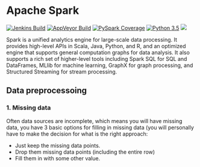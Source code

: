 # Apache Spark

[![Jenkins Build](https://amplab.cs.berkeley.edu/jenkins/job/spark-master-test-sbt-hadoop-2.7-hive-2.3/badge/icon)](https://amplab.cs.berkeley.edu/jenkins/job/spark-master-test-sbt-hadoop-2.7-hive-2.3)
[![AppVeyor Build](https://img.shields.io/appveyor/ci/ApacheSoftwareFoundation/spark/master.svg?style=plastic&logo=appveyor)](https://ci.appveyor.com/project/ApacheSoftwareFoundation/spark)
[![PySpark Coverage](https://img.shields.io/badge/dynamic/xml.svg?label=pyspark%20coverage&url=https%3A%2F%2Fspark-test.github.io%2Fpyspark-coverage-site&query=%2Fhtml%2Fbody%2Fdiv%5B1%5D%2Fdiv%2Fh1%2Fspan&colorB=brightgreen&style=plastic)](https://spark-test.github.io/pyspark-coverage-site)
[![Python 3.5](https://img.shields.io/badge/python-3.5-blue.svg)](https://www.python.org/downloads/release/python-360/)
[![](https://img.shields.io/badge/Spark-v2.4.0-brigh)](https://spark.apache.org/)

Spark is a unified analytics engine for large-scale data processing. It provides high-level APIs in Scala, Java, Python, and R, and an optimized engine that supports general computation graphs for data analysis. It also supports a rich set of higher-level tools including Spark SQL for SQL and DataFrames, MLlib for machine learning, GraphX for graph processing, and Structured Streaming for stream processing.

## Data preprocessoing 
### 1. Missing data
Often data sources are incomplete, which means you will have missing data, you have 3 basic options for filling in missing data (you will personally have to make the decision for what is the right approach:

* Just keep the missing data points.
* Drop them missing data points (including the entire row)
* Fill them in with some other value.
